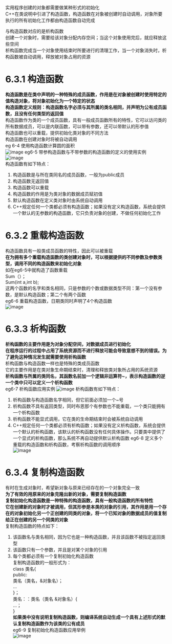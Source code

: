 实用程序创建的对象都需要做某种形式的初始化  
C++在类说明中引进了构造函数，构造函数在对象被创建时自动调用，对象所要执行的所有初始化工作都由构造函数自动完成  

与构造函数对应的是析构函数  
创建一个对象时，需要给该对象分配内存空间；当这个对象使用完后，就应释放这些空间  
析构函数完成当一个对象使用结束时所要进行的清理工作，当一个对象消失时，析构函数被自动调用，释放被对象占用的资源  
# 6.3.1 构造函数
**构造函数是在类中声明的一种特殊的成员函数，作用是在对象被创建时使用特定的值构造对象，将对象初始化为一个特定的状态**  
**构造函数定义规则：构造函数名字必须与其所属的类名相同，并声明为公有成员函数，且没有任何类型的返回值**  
构造函数作为类的一个成员函数，具有一般成员函数所有的特性，它可以访问类的所有数据成员，可以是内联函数，可以带有参数，还可以带默认的形参值  
构造函数也可以重载，提供初始化类对象的不同方法  
构造函数在创建对象时将被自动调用  
eg 6-4 使用构造函数计算圆的面积  
![image](https://user-images.githubusercontent.com/77609544/112997564-d0922b80-919f-11eb-9b0d-4caad6c35088.png)
eg6-5 带参构造函数与不带参数的构造函数的定义的使用实例  
![image](https://user-images.githubusercontent.com/77609544/112846728-eee12400-90d8-11eb-9411-8f392aa61d90.png)  
构造函数有如下特点：  
1. 构造函数是与所在类同名的成员函数，一般为public成员
2. 构造函数无返回值
3. 构造函数可以重载
4. 构造函数的作用是为类对象的数据成员赋初值
5. 默认构造函数在定义类对象时由系统自动调用
6. C++规定任何一个类都必须有构造函数；如果没有定义构造函数，系统会提供一个默认的无参数的构造函数，它只负责对象的创建，不做任何初始化工作  
# 6.3.2 重载构造函数
构造函数具有一般类成员函数的特性，因此可以被重载  
**在为拥有多个重载构造函数的类创建对象时，可以根据提供的不同参数及参数类型，调用不同的构造函数来初始化对象**  
如在eg6-5中就构造了函数重载  
Sum（）；  
Sum(int a,int b);  
这两个函数的名字和类名相同，只是参数的个数或数据类型不同：第一个没有参数，是默认构造函数；第二个有两个函数  
eg6-6 重载构造函数，日期类同时声明了4个构造函数  
![image](https://user-images.githubusercontent.com/77609544/112849975-2c937c00-90dc-11eb-87ed-fb9db1aa0b81.png)
# 6.3.3 析构函数
**析构函数的主要作用是为对象分配空间，对数据成员进行初始化**  
**在程序运行的过程中占用了系统资源而不进行释放可能会导致意想不到的错误。为了避免这种情况发生就需要使用析构函数**  
析构函数与构造函数一样也是特殊的类成员函数  
它的主要作用是在类对象生命期结束时，清理和释放类对象所占用的系统资源  
**析构函数与所属的类同名，其函数名前加一个逻辑非运算符~，表示构造函数的逆**  
**一个类中只可以定义一个析构函数**  
eg6-7 析构函数应用实例
![image](https://user-images.githubusercontent.com/77609544/112998572-bdcc2680-91a0-11eb-9118-c9631307c8f5.png)
析构函数有如下特点：  
1. 析构函数与构造函数名字相同，但它前面必须加一个~号
2. 析构函数不具有返回类型，同时布恩那个有参数也不能重载，一个类只能拥有一个析构函数
3. 析构函数不能显式调用，它在类的生命期结束时会被系统自动调用
4. C++规定任何一个类都必须有析构函数；如果没有定义析构函数，系统会提供一个默认的析构函数，该默认的析构函数没有任何具体操作。只要类中提供了一个显式的析构函数，那么系统不再自动提供默认析构函数
eg6-8 定义多个重载的构造函数和析构函数，考察析构函数的调用顺序  
![image](https://user-images.githubusercontent.com/77609544/113000181-28ca2d00-91a2-11eb-8ee6-5966ad718907.png)
# 6.3.4 复制构造函数
有时在生成对象时，希望新对象与原来已经存在的一个对象完全一致  
**为了有效的用原来的对象克隆出新的对象，需要复制构造函数**  
**复制初始化构造函数是一种特殊的构造函数，具有一般构造函数的所有特性**  
**它在创建新的对象时才被调用，但其形参是本类的对象的引用，其作用是用一个存在的对象初始化另一个正创建的同类的对象，将一个已知对象的数据成员的值复制给正在创建的另一个同类的对象**  
复制构造函数的特点如下：  
1. 该函数名与类名相同，因为它也是一种构造函数，并且该函数不被指定返回类型
2. 该函数只有一个参数，并且是对某个对象的引用
3. 每个类都必须有一个复制初始化构造函数  
复制构造函数的一般形式为：  
class 类名{  
public:  
类名（类名，&对象名）；  
…  
}；  
类名：：类名（类名 &对象名）{  
…；  
}  
**如果类中没有说明复制构造函数，则编译系统自动生成一个具有上述形式的默认复制构造函数作为该类的公有成员**  
eg6-9 复制初始化构造函数应用举例  
![image](https://user-images.githubusercontent.com/77609544/113002081-0802d700-91a4-11eb-8c48-d129dd4f4199.png)
